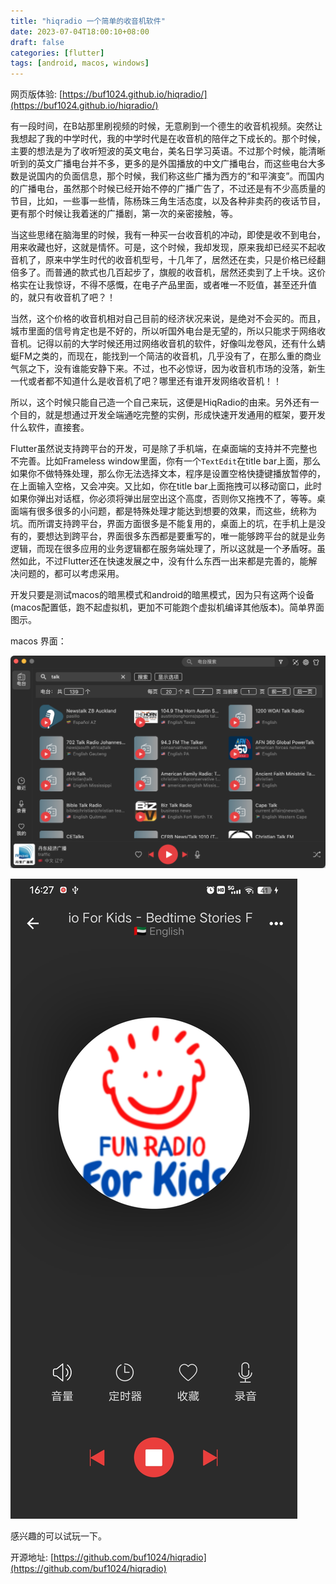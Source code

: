 ```yaml
---
title: "hiqradio 一个简单的收音机软件"
date: 2023-07-04T18:00:10+08:00
draft: false
categories: [flutter] 
tags: [android, macos, windows]
---
```

网页版体验: [https://buf1024.github.io/hiqradio/](https://buf1024.github.io/hiqradio/)

有一段时间，在B站那里刷视频的时候，无意刷到一个德生的收音机视频。突然让我想起了我的中学时代，我的中学时代是在收音机的陪伴之下成长的。那个时候，主要的想法是为了收听短波的英文电台，美名日学习英语。不过那个时候，能清晰听到的英文广播电台并不多，更多的是外国播放的中文广播电台，而这些电台大多数是说国内的负面信息，那个时候，我们称这些广播为西方的“和平演变”。而国内的广播电台，虽然那个时候已经开始不停的广播广告了，不过还是有不少高质量的节目，比如，一些事一些情，陈杨珠三角生活态度，以及各种非卖药的夜话节目，更有那个时候让我着迷的广播剧，第一次的亲密接触，等。

当这些思绪在脑海里的时候，我有一种买一台收音机的冲动，即使是收不到电台，用来收藏也好，这就是情怀。可是，这个时候，我却发现，原来我却已经买不起收音机了，原来中学生时代的收音机型号，十几年了，居然还在卖，只是价格已经翻倍多了。而普通的款式也几百起步了，旗舰的收音机，居然还卖到了上千块。这价格实在让我惊讶，不得不感慨，在电子产品里面，或者唯一不贬值，甚至还升值的，就只有收音机了吧？！

当然，这个价格的收音机相对自己目前的经济状况来说，是绝对不会买的。而且，城市里面的信号肯定也是不好的，所以听国外电台是无望的，所以只能求于网络收音机。记得以前的大学时候还用过网络收音机的软件，好像叫龙卷风，还有什么蜻蜓FM之类的，而现在，能找到一个简洁的收音机，几乎没有了，在那么重的商业气氛之下，没有谁能安静下来。不过，也不必惊讶，因为收音机市场的没落，新生一代或者都不知道什么是收音机了吧？哪里还有谁开发网络收音机！！

所以，这个时候只能自己造一个自己来玩，这便是HiqRadio的由来。另外还有一个目的，就是想通过开发全端通吃完整的实例，形成快速开发通用的框架，要开发什么软件，直接套。

Flutter虽然说支持跨平台的开发，可是除了手机端，在桌面端的支持并不完整也不完善。比如Frameless window里面，你有一个`TextEdit`在title bar上面，那么如果你不做特殊处理，那么你无法选择文本，程序是设置空格快捷键播放暂停的，在上面输入空格，又会冲突。又比如，你在title bar上面拖拽可以移动窗口，此时如果你弹出对话框，你必须将弹出层空出这个高度，否则你又拖拽不了，等等。桌面端有很多很多的小问题，都是特殊处理才能达到想要的效果，而这些，统称为坑。而所谓支持跨平台，界面方面很多是不能复用的，桌面上的坑，在手机上是没有的，要想达到跨平台，界面很多东西都是要重写的，唯一能够跨平台的就是业务逻辑，而现在很多应用的业务逻辑都在服务端处理了，所以这就是一个矛盾呀。虽然如此，不过Flutter还在快速发展之中，没有什么东西一出来都是完善的，能解决问题的，都可以考虑采用。

开发只要是测试macos的暗黑模式和android的暗黑模式，因为只有这两个设备(macos配置低，跑不起虚拟机，更加不可能跑个虚拟机编译其他版本)。简单界面图示。

macos 界面：

<!-- <div align=center>
<img src="https://raw.githubusercontent.com/buf1024/app-release/master/hiqradio/hiqradio-macos.png" width="50%" height="50%" />
</div>

android 播放界面：
<div align=center>
<img src="https://raw.githubusercontent.com/buf1024/app-release/master/hiqradio/hiqradio-android.jpg" width="50%" height="50%" />
</div> -->

![MacOS](/img/hiqradio/hiqradio-macos.png)

![Android](/img/hiqradio/hiqradio-android.jpg)

感兴趣的可以试玩一下。

开源地址: [https://github.com/buf1024/hiqradio](https://github.com/buf1024/hiqradio)
